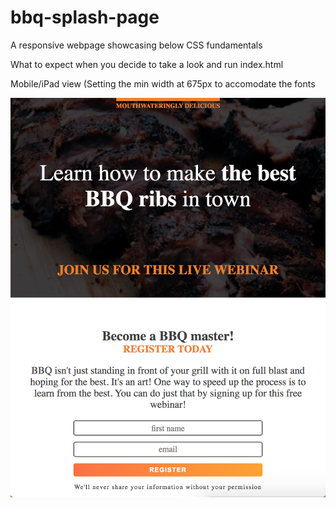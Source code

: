 # bbq-splash-page

A responsive webpage showcasing below CSS fundamentals

What to expect when you decide to take a look and run index.html

Mobile/iPad view (Setting the min width at 675px to accomodate the fonts

![](Screenshots/mobileView.png)
